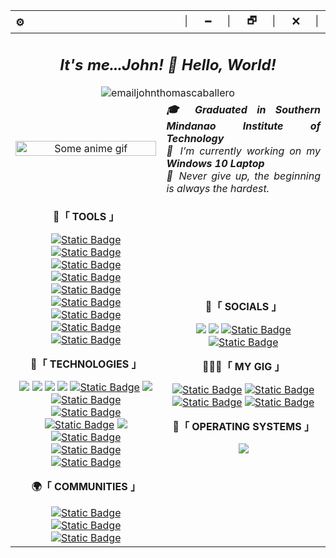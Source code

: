 
<!--[![Typing SVG](https://readme-typing-svg.demolab.com?font=Fira+Code&pause=1000&color=979797&width=800&lines=Greetings%2C+I'm+John+Thomas+F.+Caballero%2C+a+web+developer.)](https://github.com/emailjohnthomascaballero)-->

<div>
  <table>
    <thead>
      <tr>
        <th align="left">⚙️</th>
        <th align="right">│⠀⠀🗕⠀⠀│⠀⠀🗗⠀⠀│⠀⠀🗙⠀⠀│</th>
      </tr>
    </thead>
    <tbody>
      <tr>
        <td colspan="2" align="center">
          <h2 align="center"><i>It's me...John! 👋 Hello, World!</i></h2>
          <img src="https://komarev.com/ghpvc/?username=emailjohnthomascaballero&label=Profile_Views&color=blueviolet&style=flat" alt="emailjohnthomascaballero" />
        </td>
      </tr>
      <tr>
        <td align="center">
          <a href="#blank"><img src="https://media.tenor.com/D2H0hPltOdYAAAAd/golden-boy-fake-keyboard-programing-coding-paper-book.gif" align="center" title="Some anime gif" width="100%" height="auto" alt="Some anime gif"></a>
        </td>
        <td colspan="1" align="justify">
          <b><i>🎓 Graduated in Southern Mindanao Institute of Technology</i></b><br>
          <i>🔭 I’m currently working on my <b>Windows 10 Laptop</b></i><br>
          <i>💪 Never give up, the beginning is always the hardest.</i>
        </td>
      </tr>
      <tr>
        <td colspan="1" align="center">
          <p><b>🧰「 TOOLS 」</b></p>
            <a href="https://code.visualstudio.com/"><img alt="Static Badge" src="https://img.shields.io/badge/Code_Editor-VS_Code-%23507578?logo=visual%20studio%20code&logoColor=blue"></a>
            <a href="#"><img alt="Static Badge" src="https://img.shields.io/badge/Photo_Editor-Photoshop-%2304CCFC?logo=adobe%20photoshop&logoColor=%2304CCFC"></a>
            <a href="https://www.figma.com"><img alt="Static Badge" src="https://img.shields.io/badge/Web_Design-Figma-%23A76AF9?logo=figma&logoColor=%23F75F3F"></a>
            <a href="https://www.capcut.com"><img alt="Static Badge" src="https://img.shields.io/badge/Video_Editor-Capcut-%23000000?logo=CapCut&logoColor=black"></a>
            <a href="#"><img alt="Static Badge" src="https://img.shields.io/badge/Video_Editor-Adobe_Premiere_Pro-%239B9BFB?logo=Adobe%20Premiere%20Pro&logoColor=%2304045C"></a>
            <a href="#"><img alt="Static Badge" src="https://img.shields.io/badge/Video_Editor-Filmora-%2374CEC7?logo=filmora&logoColor=%235C5C5C"></a>
            <a href="https://www.postman.com"><img alt="Static Badge" src="https://img.shields.io/badge/For_APIs-Postman-%23F86D36?logo=postman&logoColor=%23F2B493"></a>
            <a href="#"><img alt="Static Badge" src="https://img.shields.io/badge/Open_Broadcaster_Software-OBS-%23242024?logo=OBS%20Studio&logoColor=%23949494"></a>
            <a href="https://obsproject.com"><img alt="Static Badge" src="https://img.shields.io/badge/Social_Platform-Discord-%235C64F4?logo=discord&logoColor=%23A4ACF5"></a>
          <br><p><b>🚀「 TECHNOLOGIES 」</b></p>
              <a href="#"><img src="https://img.shields.io/badge/PowerShell-5391FE?style=flat&logo=PowerShell&logoColor=white"></a>
              <a href="#"><img src="https://img.shields.io/badge/HTML-E34F26?style=flat&logo=html5&logoColor=white"></a>
              <a href="#"><img src="https://img.shields.io/badge/CSS-1572B6?style=flat&logo=css3&logoColor=white"></a>
              <a href="#"><img src="https://img.shields.io/badge/JavaScript-F7DF1E?style=flat&logo=javascript&logoColor=black"></a>
              <a href="#"><img alt="Static Badge" src="https://img.shields.io/badge/EJS-%23B4CB64?logo=EJS&logoColor=%2304C681"></a>
              <a href="#"><img src="https://img.shields.io/badge/TypeScript-007ACC?style=flat&logo=typescript&logoColor=white"></a>
              <a href="#"><img alt="Static Badge" src="https://img.shields.io/badge/Tailwind_CSS-%2386D3FC?logo=tailwindcss&logoColor=%233BBCFC"></a>
              <a href="#"><img alt="Static Badge" src="https://img.shields.io/badge/React-%2304246C?logo=react&logoColor=%2304C681"></a>
              <a href="#"><img alt="Static Badge" src="https://img.shields.io/badge/Next.js-%23000000?logo=next.js"></a>
              <a href="#"><img src="https://img.shields.io/badge/Python-3776AB?style=flat&logo=python&logoColor=FFD343"></a>
              <a href="#"><img alt="Static Badge" src="https://img.shields.io/badge/XAMPP-%23FCA86F?logo=xampp&logoColor=%23FC7C1C"></a>
              <a href="#"><img alt="Static Badge" src="https://img.shields.io/badge/PHP-%23797AB1?logo=php&logoColor=%23040404"></a>
              <a href="#"><img alt="Static Badge" src="https://img.shields.io/badge/Wordpress-%2324749C?logo=wordpress&logoColor=%23444444"></a>
          <br><p><b>🌍「 COMMUNITIES 」</b></p>
              <a href="https://www.facebook.com/groups/472869017539410"><img alt="Static Badge" src="https://img.shields.io/badge/STUDEVPHL-%23FC0A90?logo=studev&logoColor=%233BBCFC"></a>
              <a href="https://www.facebook.com/CodeMNLOfficial"><img alt="Static Badge" src="https://img.shields.io/badge/CODEMNL-%230434A4?logo=codemnl&logoColor=%233BBCFC"></a>
              <a href="https://www.facebook.com/fwdpeers"><img alt="Static Badge" src="https://img.shields.io/badge/Filipino_Web_Development_Peers%20-%23DC2D78"></a>
        </td>
        <td colspan="1" align="center">
          <p><b>👀「 SOCIALS 」</b></p>
          <a href="mailto:emailjohnthomascaballero@gmail.com"><img src="https://img.shields.io/badge/-Gmail-c14438?style=flat&logo=Gmail&logoColor=white"></a>
          <a href="https://www.linkedin.com/in/johnthomascaballero/"><img src="https://img.shields.io/badge/LinkedIn-blue?style=flat&logo=Linkedin&logoColor=white"></a>
          <a href="https://www.facebook.com/emailjohnthomascaballero"><img alt="Static Badge" src="https://img.shields.io/badge/Facebook%20-%237AB4F7?logo=facebook&logoColor=%230B64FA"></a>
          <a href="https://twitter.com/emailjohnthomas"><img alt="Static Badge" src="https://img.shields.io/badge/Twitter-%231C9CF3?logo=twitter&logoColor=%235C5C5C"></a>
          <br><p><b>👨🏻‍💻「 MY GIG 」</b></p>
          <a href="#"><img alt="Static Badge" src="https://img.shields.io/badge/Mechanical_Keyboard-RK_Royal_Kludge%20-%23050505?logo=rk%20royal%20kludge&logoColor=%230B64FA"></a>
          <a href="#"><img alt="Static Badge" src="https://img.shields.io/badge/Gaming_Mouse-DELUX-%23C4C964?logo=delux&logoColor=%230B64FA"></a>
          <a href="#"><img alt="Static Badge" src="https://img.shields.io/badge/Laptop-DELL-%23047CBC?logo=dell&logoColor=%23047CBC"></a>
          <a href="#"><img alt="Static Badge" src="https://img.shields.io/badge/Portable_Monitor-LIAGMK-%23047CBC?logoColor=%23047CBC"></a>
          <br><p><b>💾「 OPERATING SYSTEMS 」</b></p>
          <a href="#"><img src="https://img.shields.io/badge/OS-Windows_10-0078D6?style=flat&logo=microsoft&logoColor=white"></a>
        </td>
      </tr>
<!--       <tr>
        <td colspan="2">
          <details>
            <summary><b>⚡ Events/Experiences</b></summary>
            <table align="center">
              <thead align="center">
                <tr>
                  <th>Icon</th>
                  <th>Name</th>
                  <th>Company</th>
                  <th>Date</th>
                  <th>Learned</th>
                </tr>
              </thead>
              <tbody align="center">
                <tr>
                  <td>
                    <img src="https://github.com/TreinaDev.png" width="25px" style="vertical-align: middle;" />
                  </td>
                  <td><a href="https://treinadev.com.br/" target="_blank">TreinaDev 7</a></td>
                  <td>Campus Code</td>
                  <td>2021</td>
                  <td>
                    Git, Signing Keys,<br/>
                    Ruby v3, Rails v6,<br/>
                    TDD, Following Conventions,<br/>
                    Linting, Pair Programming,<br/>
                    Daily Meeting
                  </td>
                </tr>
              </tbody>
            </table>
          </details>
        </td>
      </tr> -->
    </tbody>
  </table>
</div>
